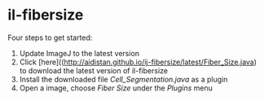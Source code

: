 # il-fibersize

Four steps to get started:

1. Update ImageJ to the latest version
2. Click [here]((http://aidistan.github.io/ij-fibersize/latest/Fiber_Size.java) to download the latest version of il-fibersize
3. Install the downloaded file *Cell_Segmentation.java* as a plugin
4. Open a image, choose *Fiber Size* under the *Plugins* menu
